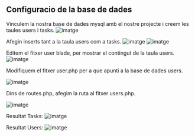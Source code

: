 ## Configuracio de la base de dades

Vinculem la nostra base de dades mysql amb el nostre projecte i creem les taules users i tasks.
![imatge](/imatges_documentacio/Selecció_1362.png)

Afegin inserts tant a la taula users com a tasks.
![imatge](/imatges_documentacio/Selecció_1371.png)
![imatge](/imatges_documentacio/Selecció_1363.png)

Editem el fitxer user blade, per mostrar el contingut de la taula users.
![imatge](/imatges_documentacio/Selecció_1364.png)

Modifiquem el fitxer user.php per a que apunti a la base de dades users.

![imatge](/imatges_documentacio/Selecció_1366.png)

Dins de routes.php, afegim la ruta al fitxer users.php.

![imatge](/imatges_documentacio/Selecció_1367.png)

Resultat Tasks:
![imatge](/imatges_documentacio/Selecció_1368.png)

Resultat Users:
![imatge](/imatges_documentacio/Selecció_1370.png)
